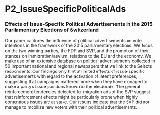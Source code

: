 # P2_IssueSpecificPoliticalAds
### Effects of Issue-Specific Political Advertisements in the 2015 Parliamentary Elections of Switzerland
Our paper captures the influence of political advertisements on vote intentions in the framework of the 2015 parliamentary elections. We focus on the two winning parties, the FDP and SVP, and the promotion of their stances on immigration/asylum, relations to the EU and the economy. We make use of an extensive database on political advertisements collected in 50 important national and regional newspapers that we link to the Selects respondents. Our findings only hint at limited effects of issue-specific advertisements with regard to the activation of latent preferences, suggesting that campaigns mattered more when they have managed to make a party’s issue positions known to the electorate. The general reinforcement tendencies detected for migration ads of the SVP suggest that reinforcement effects might be particularly prone when highly contentious issues are at stake. Our results indicate that the SVP did not manage to mobilize new voters with their political advertisements.